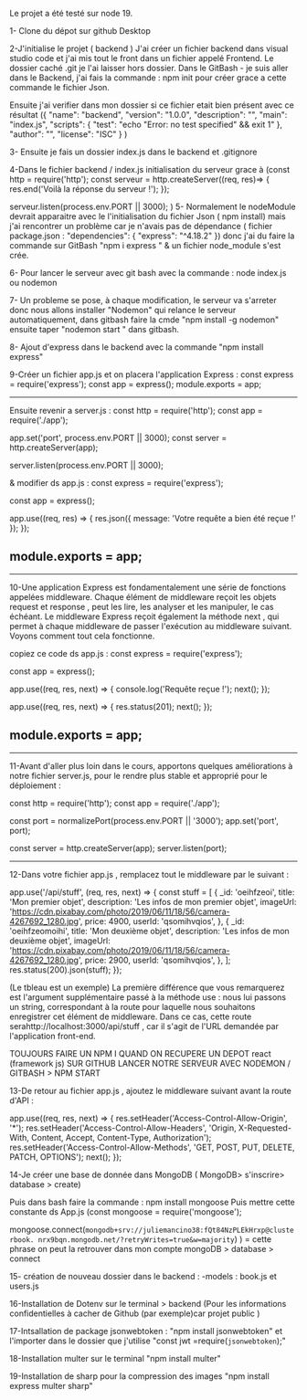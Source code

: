 Le projet a été testé sur node 19.

1- Clone du dépot sur github Desktop

2-J'initialise le projet ( backend )
J'ai créer un fichier backend dans visual studio code et j'ai mis tout le front dans un fichier appelé Frontend.
Le dossier caché .git je l'ai laisser hors dossier.
Dans le GitBash - je suis aller dans le Backend, j'ai fais la commande : npm init pour créer grace a cette commande le fichier Json.

Ensuite j'ai verifier dans mon dossier si ce fichier etait bien présent avec ce résultat ({
"name": "backend",
"version": "1.0.0",
"description": "",
"main": "index.js",
"scripts": {
"test": "echo \"Error: no test specified\" && exit 1"
},
"author": "",
"license": "ISC"
}
)

3- Ensuite je fais un dossier index.js dans le backend
et .gitignore

4-Dans le fichier backend / index.js initialisation du serveur grace à (const http = require('http');
const serveur = http.createServer((req, res)=> {
res.end('Voilà la réponse du serveur !');
});

serveur.listen(process.env.PORT || 3000);
)
5- Normalement le nodeModule devrait apparaitre avec le l'initialisation du fichier Json ( npm install) mais j'ai rencontrer un problème car je n'avais pas de dépendance ( fichier package.json : "dependencies": {
"express": "^4.18.2"
}) donc j'ai du faire la commande sur GitBash "npm i express " & un fichier node_module s'est crée.

6- Pour lancer le serveur avec git bash avec la commande : node index.js ou nodemon

7- Un probleme se pose, à chaque modification, le serveur va s'arreter donc nous allons installer "Nodemon" qui relance le serveur automatiquement, dans gitbash faire la cmde "npm install -g nodemon" ensuite taper "nodemon start " dans gitbash.

8- Ajout d'express dans le backend avec la commande "npm install express"



9-Créer un fichier app.js et on placera l'application Express :
const express = require('express');
const app = express();
module.exports = app;

----------------------------------------------

Ensuite revenir a server.js :
const http = require('http');
const app = require('./app');

app.set('port', process.env.PORT || 3000);
const server = http.createServer(app);

server.listen(process.env.PORT || 3000);

& modifier ds app.js : const express = require('express');

const app = express();

app.use((req, res) => {
res.json({ message: 'Votre requête a bien été reçue !' });
});

## module.exports = app;
-------------------------------------------------

10-Une application Express est fondamentalement une série de fonctions appelées middleware. Chaque élément de middleware reçoit les objets request et response , peut les lire, les analyser et les manipuler, le cas échéant. Le middleware Express reçoit également la méthode next , qui permet à chaque middleware de passer l'exécution au middleware suivant. Voyons comment tout cela fonctionne.

copiez ce code ds app.js :
const express = require('express');

const app = express();

app.use((req, res, next) => {
console.log('Requête reçue !');
next();
});

app.use((req, res, next) => {
res.status(201);
next();
});

## module.exports = app;

--------------------------------------------------

11-Avant d'aller plus loin dans le cours, apportons quelques améliorations à notre fichier server.js, pour le rendre plus stable et approprié pour le déploiement :

const http = require('http');
const app = require('./app');

const port = normalizePort(process.env.PORT || '3000');
app.set('port', port);

const server = http.createServer(app);
server.listen(port);

---------------------------------------------------

12-Dans votre fichier app.js , remplacez tout le middleware par le suivant :

app.use('/api/stuff', (req, res, next) => {
const stuff = [
{
_id: 'oeihfzeoi',
title: 'Mon premier objet',
description: 'Les infos de mon premier objet',
imageUrl: 'https://cdn.pixabay.com/photo/2019/06/11/18/56/camera-4267692_1280.jpg',
price: 4900,
userId: 'qsomihvqios',
},
{
_id: 'oeihfzeomoihi',
title: 'Mon deuxième objet',
description: 'Les infos de mon deuxième objet',
imageUrl: 'https://cdn.pixabay.com/photo/2019/06/11/18/56/camera-4267692_1280.jpg',
price: 2900,
userId: 'qsomihvqios',
},
];
res.status(200).json(stuff);
});

(Le tbleau est un exemple)
La première différence que vous remarquerez est l'argument supplémentaire passé à la méthode use : nous lui passons un string, correspondant à la route pour laquelle nous souhaitons enregistrer cet élément de middleware. Dans ce cas, cette route serahttp://localhost:3000/api/stuff , car il s'agit de l'URL demandée par l'application front-end.

TOUJOURS FAIRE UN NPM I QUAND ON RECUPERE UN DEPOT react (framework js) SUR GITHUB
LANCER NOTRE SERVEUR AVEC NODEMON / GITBASH > NPM START

13-De retour au fichier app.js , ajoutez le middleware suivant avant la route d'API :

app.use((req, res, next) => {
res.setHeader('Access-Control-Allow-Origin', '\*');
res.setHeader('Access-Control-Allow-Headers', 'Origin, X-Requested-With, Content, Accept, Content-Type, Authorization');
res.setHeader('Access-Control-Allow-Methods', 'GET, POST, PUT, DELETE, PATCH, OPTIONS');
next();
});

14-Je créer une base de donnée dans MongoDB 
( MongoDB> s'inscrire> database > create)

Puis dans bash faire la commande : npm install mongoose
Puis mettre cette constante ds App.js (const mongoose = require('mongoose');

mongoose.connect(`mongodb+srv://juliemancino38:fQt84NzPLEkHrxp@clusterbook.
nrx9bqn.mongodb.net/?retryWrites=true&w=majority`)
) = cette phrase on peut la retrouver dans mon compte mongoDB > database > connect 

15- création de nouveau dossier dans le  backend : 
-models : book.js et users.js

16-Installation de Dotenv sur le terminal > backend
(Pour les informations confidentielles à cacher de Github (par exemple)car projet public )

17-Intsallation de package jsonwebtoken : "npm install jsonwebtoken" et l'importer dans le dossier que j'utilise "const jwt =require(`jsonwebtoken`);"

18-Installation multer sur le terminal "npm install multer"

19-Installation de sharp pour la compression des images "npm install express multer sharp"